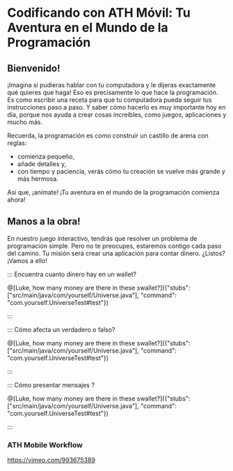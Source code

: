 
# Codificando con ATH Móvil: Tu Aventura en el Mundo de la Programación

## Bienvenido! 
¡Imagina si pudieras hablar con tu computadora y le dijeras exactamente qué quieres que haga! Eso es precisamente lo que hace la programación. 
Es como escribir una receta para que tu computadora pueda seguir tus instrucciones paso a paso. 
Y saber cómo hacerlo es muy importante hoy en día, porque nos ayuda a crear cosas increíbles, como juegos, aplicaciones y mucho más.

Recuerda, la programación es como construir un castillo de arena con reglas: 
- comienza pequeño, 
- añade detalles y, 
- con tiempo y paciencia, verás cómo tu creación se vuelve más grande y más hermosa. 

Así que, ¡anímate! ¡Tu aventura en el mundo de la programación comienza ahora!

## Manos a la obra!

En nuestro juego interactivo, tendrás que resolver un problema de programación simple. Pero no te preocupes, estaremos contigo cada paso del camino. Tu misión será crear una aplicación para contar dinero. ¿Listos? ¡Vamos a ello!

::: Encuentra cuanto dinero hay en un wallet?

@[Luke, how many money are there in these swallet?]({"stubs": ["src/main/java/com/yourself/Universe.java"], "command": "com.yourself.UniverseTest#test"})


:::

::: Cómo afecta un verdadero o falso?

@[Luke, how many money are there in these swallet?]({"stubs": ["src/main/java/com/yourself/Universe.java"], "command": "com.yourself.UniverseTest#test"})


:::

::: Cómo presentar mensajes ?

@[Luke, how many money are there in these swallet?]({"stubs": ["src/main/java/com/yourself/Universe.java"], "command": "com.yourself.UniverseTest#test"})


:::


### ATH Mobile Workflow
https://vimeo.com/993675389

